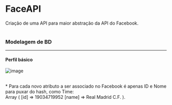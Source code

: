FaceAPI
=======

Criação de uma API para maior abstração da API do Facebook.
<br><br>

### Modelagem de BD
------------------

#### Perfil básico
 ![image](https://github.com/TonGarcia/FaceAPI/blob/sprint1/FaceApp/modelagem/perfil-basico-RedeSocial.png?raw=true) 
 
 <br>
 * Para cada novo atributo a ser associado no Facebook é apenas ID e Nome para puxar do hash, como Time: 
 <br>Array ( [id] => 19034719952 [name] => Real Madrid C.F. ).

